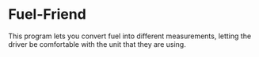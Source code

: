 # Fuel-Friend

This program lets you convert fuel into different measurements, letting the driver be comfortable with the unit that they are using.
